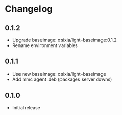# Changelog

## 0.1.2
  - Upgrade baseimage: osixia/light-baseimage:0.1.2
  - Rename environment variables

## 0.1.1
  - Use new baseimage: osixia/light-baseimage
  - Add mmc agent .deb (packages server downs)

## 0.1.0
  - Initial release
